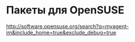 # Пакеты для OpenSUSE #

http://software.opensuse.org/search?q=myagent-im&include_home=true&exclude_debug=true